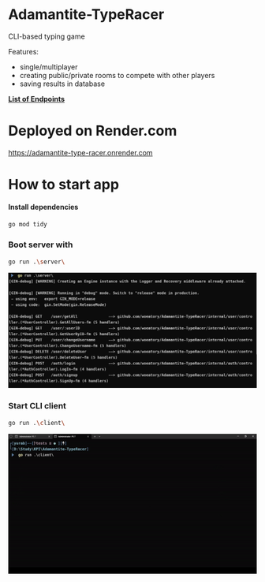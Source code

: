 # Adamantite-TypeRacer

CLI-based typing game

Features:

- single/multiplayer
- creating public/private rooms to compete with other players
- saving results in database

[**List of Endpoints**](./info/endpoints.md)


# Deployed on Render.com

https://adamantite-type-racer.onrender.com

# How to start app

#### Install dependencies

```bash
go mod tidy
```

### Boot server with
```bash
go run .\server\
```

![img.png](./info/img.png)


### Start CLI client

```bash
go run .\client\
```

![save.gif](./info/save.gif)